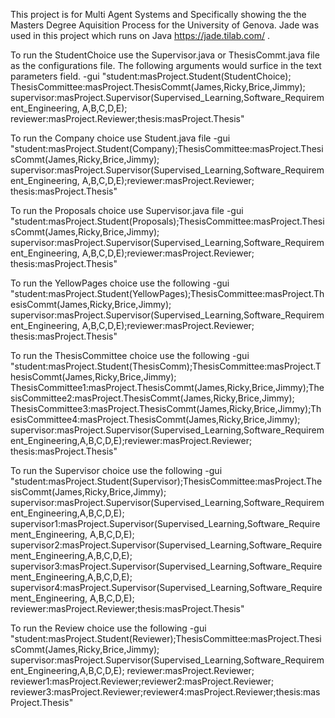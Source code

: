 This project is for Multi Agent Systems and Specifically showing the the Masters Degree Aquisition Process for the University of Genova. Jade was used in this project which runs on Java   https://jade.tilab.com/ .

To run the StudentChoice use the Supervisor.java or ThesisCommt.java file as the configurations file. The following arguments would surfice
in the text parameters field. 
-gui "student:masProject.Student(StudentChoice);
ThesisCommittee:masProject.ThesisCommt(James,Ricky,Brice,Jimmy);
supervisor:masProject.Supervisor(Supervised_Learning,Software_Requirement_Engineering, A,B,C,D,E);
reviewer:masProject.Reviewer;thesis:masProject.Thesis"

To run the Company choice use Student.java file 
-gui  "student:masProject.Student(Company);ThesisCommittee:masProject.ThesisCommt(James,Ricky,Brice,Jimmy);
supervisor:masProject.Supervisor(Supervised_Learning,Software_Requirement_Engineering, A,B,C,D,E);reviewer:masProject.Reviewer;
thesis:masProject.Thesis" 

To run the Proposals choice use Supervisor.java file
-gui  "student:masProject.Student(Proposals);ThesisCommittee:masProject.ThesisCommt(James,Ricky,Brice,Jimmy);
supervisor:masProject.Supervisor(Supervised_Learning,Software_Requirement_Engineering, A,B,C,D,E);reviewer:masProject.Reviewer;
thesis:masProject.Thesis" 

To run the YellowPages choice use the following 
-gui  "student:masProject.Student(YellowPages);ThesisCommittee:masProject.ThesisCommt(James,Ricky,Brice,Jimmy);
supervisor:masProject.Supervisor(Supervised_Learning,Software_Requirement_Engineering, A,B,C,D,E);reviewer:masProject.Reviewer;
thesis:masProject.Thesis" 

To run the ThesisCommittee choice use the following 
-gui "student:masProject.Student(ThesisComm);ThesisCommittee:masProject.ThesisCommt(James,Ricky,Brice,Jimmy);
ThesisCommittee1:masProject.ThesisCommt(James,Ricky,Brice,Jimmy);ThesisCommittee2:masProject.ThesisCommt(James,Ricky,Brice,Jimmy);
ThesisCommittee3:masProject.ThesisCommt(James,Ricky,Brice,Jimmy);ThesisCommittee4:masProject.ThesisCommt(James,Ricky,Brice,Jimmy);
supervisor:masProject.Supervisor(Supervised_Learning,Software_Requirement_Engineering,A,B,C,D,E);reviewer:masProject.Reviewer;
thesis:masProject.Thesis" 

To run the Supervisor choice use the following
-gui
 "student:masProject.Student(Supervisor);ThesisCommittee:masProject.ThesisCommt(James,Ricky,Brice,Jimmy);
 supervisor:masProject.Supervisor(Supervised_Learning,Software_Requirement_Engineering,A,B,C,D,E); 
 supervisor1:masProject.Supervisor(Supervised_Learning,Software_Requirement_Engineering, A,B,C,D,E);
 supervisor2:masProject.Supervisor(Supervised_Learning,Software_Requirement_Engineering,A,B,C,D,E);
 supervisor3:masProject.Supervisor(Supervised_Learning,Software_Requirement_Engineering,A,B,C,D,E);
 supervisor4:masProject.Supervisor(Supervised_Learning,Software_Requirement_Engineering, A,B,C,D,E);
 reviewer:masProject.Reviewer;thesis:masProject.Thesis"
 
To run the Review choice use the following
-gui
 "student:masProject.Student(Reviewer);ThesisCommittee:masProject.ThesisCommt(James,Ricky,Brice,Jimmy);
 supervisor:masProject.Supervisor(Supervised_Learning,Software_Requirement_Engineering,A,B,C,D,E); 
 reviewer:masProject.Reviewer; reviewer1:masProject.Reviewer;reviewer2:masProject.Reviewer;
 reviewer3:masProject.Reviewer;reviewer4:masProject.Reviewer;thesis:masProject.Thesis"
